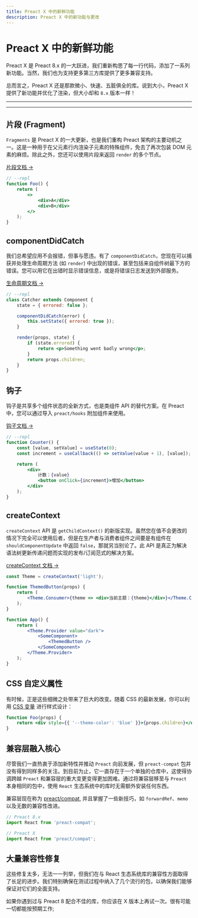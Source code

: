```yaml
---
title: Preact X 中的新鲜功能
description: Preact X 中的新功能与更改
---
```


# Preact X 中的新鲜功能

Preact X 是 Preact 8.x 的一大跃进，我们重新构思了每一行代码，添加了一系列新功能。当然，我们也为支持更多第三方库提供了更多兼容支持。

总而言之，Preact X 还是那款微小、快速、五脏俱全的库。说到大小，Preact X 提供了新功能并优化了渲染，但大小却和 `8.x` 版本一样！

---

<toc></toc>

---

## 片段 (Fragment)

`Fragments` 是 Preact X 的一大更新，也是我们重构 Preact 架构的主要动机之一。这是一种用于在父元素行内渲染子元素的特殊组件，免去了再次包装 DOM 元素的麻烦。除此之外，您还可以使用片段来返回 `render` 的多个节点。

[片段文档 →](/guide/v10/components#片段-fragment)

```jsx
// --repl
function Foo() {
	return (
		<>
			<div>A</div>
			<div>B</div>
		</>
	);
}
```

## componentDidCatch

我们总希望应用不会报错，但事与愿违。有了 `componentDidCatch`，您现在可以捕获并处理生命周期方法 (如 `render`) 中出现的错误，甚至包括来自组件树最下方的错误。您可以用它在出错时显示错误信息，或是将错误日志发送到外部服务。

[生命周期文档 →](/guide/v10/components#componentdidcatch)

```jsx
// --repl
class Catcher extends Component {
	state = { errored: false };

	componentDidCatch(error) {
		this.setState({ errored: true });
	}

	render(props, state) {
		if (state.errored) {
			return <p>Something went badly wrong</p>;
		}
		return props.children;
	}
}
```

## 钩子

钩子是共享多个组件状态的全新方式，也是类组件 API 的替代方案。在 Preact 中，您可以通过导入 `preact/hooks` 附加组件来使用。

[钩子文档 →](/guide/v10/hooks)

```jsx
// --repl
function Counter() {
	const [value, setValue] = useState(0);
	const increment = useCallback(() => setValue(value + 1), [value]);

	return (
		<div>
			计数：{value}
			<button onClick={increment}>增加</button>
		</div>
	);
}
```

## createContext

`createContext` API 是 `getChildContext()` 的新版实现。虽然您在值不会更改的情况下完全可以使用后者，但是在生产者与消费者组件之间要是有组件在 `shouldComponentUpdate` 中返回 `false`，那就另当别论了。此 API 是真正为解决语法树更新传递问题而实现的发布/订阅范式的解决方案。

[createContext 文档 →](/guide/v10/context#createcontext)

```jsx
const Theme = createContext('light');

function ThemedButton(props) {
	return (
		<Theme.Consumer>{theme => <div>当前主题：{theme}</div>}</Theme.Consumer>
	);
}

function App() {
	return (
		<Theme.Provider value="dark">
			<SomeComponent>
				<ThemedButton />
			</SomeComponent>
		</Theme.Provider>
	);
}
```

## CSS 自定义属性

有时候，正是这些细微之处带来了巨大的改变。随着 CSS 的最新发展，你可以利用 [CSS 变量](https://developer.mozilla.org/en-US/docs/Web/CSS/--*) 进行样式设计：

```jsx
function Foo(props) {
	return <div style={{ '--theme-color': 'blue' }}>{props.children}</div>;
}
```

## 兼容层融入核心

尽管我们一直热衷于添加新特性并推动 `Preact` 向前发展，但 `preact-compat` 包并没有得到同样多的关注。到目前为止，它一直存在于一个单独的仓库中，这使得协调跨越 `Preact` 和兼容层的重大变更变得更加困难。通过将兼容层移至与 `Preact` 本身相同的包中，使用 `React` 生态系统中的库时无需额外安装任何东西。

兼容层现在称为 [preact/compat](/guide/v10/differences-to-react#preactcompat-的功能), 并且掌握了一些新技巧，如 `forwardRef`、`memo` 以及无数的兼容性改进。

```js
// Preact 8.x
import React from 'preact-compat';

// Preact X
import React from 'preact/compat';
```

## 大量兼容性修复

这些修复太多，无法一一列举，但我们在与 React 生态系统库的兼容性方面取得了长足的进步。我们特别确保在测试过程中纳入了几个流行的包，以确保我们能够保证对它们的全面支持。

如果你遇到过与 Preact 8 配合不佳的库，你应该在 X 版本上再试一次。很有可能一切都能按预期工作;

